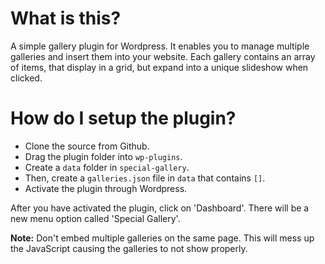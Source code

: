 # What is this?
A simple gallery plugin for Wordpress. It enables you to manage multiple galleries and insert them into your website. Each gallery contains an array of items, that display in a grid, but expand into a unique slideshow when clicked.


# How do I setup the plugin?
- Clone the source from Github.
- Drag the plugin folder into `wp-plugins`.
- Create a `data` folder in `special-gallery`.
- Then, create a `galleries.json` file in `data` that contains `[]`.
- Activate the plugin through Wordpress.

After you have activated the plugin, click on 'Dashboard'. There will be a new menu option called 'Special Gallery'.

<strong>Note:</strong> Don't embed multiple galleries on the same page. This will mess up the JavaScript causing the galleries to not show properly.
